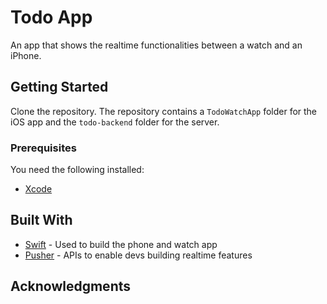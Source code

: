 # Todo App
An app that shows the realtime functionalities between a watch and an iPhone.

## Getting Started

Clone the repository. The repository contains a `TodoWatchApp` folder for the iOS app and the `todo-backend` folder for the server.

### Prerequisites

You need the following installed:

* [Xcode](https://developer.apple.com/xcode/)

## Built With

* [Swift](https://developer.apple.com/swift/) - Used to build the phone and watch app
* [Pusher](https://pusher.com/) - APIs to enable devs building realtime features

## Acknowledgments
